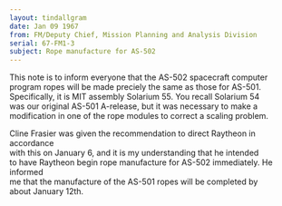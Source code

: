 ```yaml
---
layout: tindallgram
date: Jan 09 1967
from: FM/Deputy Chief, Mission Planning and Analysis Division
serial: 67-FM1-3
subject: Rope manufacture for AS-502
---
```

This note is to inform everyone that the AS-502 spacecraft computer  
program ropes will be made preciely the same as those for AS-501.  
Specifically, it is MIT assembly Solarium 55. You recall Solarium 54  
was our original AS-501 A-release, but it was necessary to make a  
modification in one of the rope modules to correct a scaling problem.

Cline Frasier was given the recommendation to direct Raytheon in accordance  
with this on January 6, and it is my understanding that he intended  
to have Raytheon begin rope manufacture for AS-502 immediately. He informed  
me that the manufacture of the AS-501 ropes will be completed by  
about January 12th.
